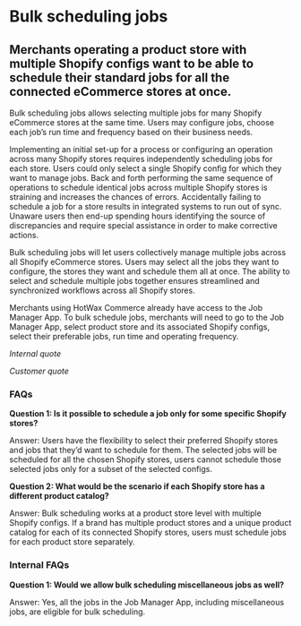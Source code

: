 # Bulk scheduling jobs

## Merchants operating a product store with multiple Shopify configs want to be able to schedule their standard jobs for all the connected eCommerce stores at once.

Bulk scheduling jobs allows selecting multiple jobs for many Shopify eCommerce stores at the same time. Users may configure jobs, choose each job’s run time and frequency based on their business needs.

Implementing an initial set-up for a process or configuring an operation across many Shopify stores requires independently scheduling jobs for each store. Users could only select a single Shopify config for which they want to manage jobs. Back and forth performing the same sequence of operations to schedule identical jobs across multiple Shopify stores is straining and increases the chances of errors. Accidentally failing to schedule a job for a store results in integrated systems to run out of sync. Unaware users then end-up spending hours identifying the source of discrepancies and require special assistance in order to make corrective actions.

Bulk scheduling jobs will let users collectively manage multiple jobs across all Shopify eCommerce stores. Users may select all the jobs they want to configure, the stores they want and schedule them all at once. The ability to select and schedule multiple jobs together ensures streamlined and synchronized workflows across all Shopify stores.

Merchants using HotWax Commerce already have access to the Job Manager App. To bulk schedule jobs, merchants will need to go to the Job Manager App, select product store and its associated Shopify configs, select their preferable jobs, run time and operating frequency.

*Internal quote*

*Customer quote* 

### FAQs

**Question 1: Is it possible to schedule a job only for some specific Shopify stores?**

Answer: Users have the flexibility to select their preferred Shopify stores and jobs that they’d want to schedule for them. The selected jobs will be scheduled for all the chosen Shopify stores, users cannot schedule those selected jobs only for a subset of the selected configs.

**Question 2: What would be the scenario if each Shopify store has a different product catalog?**

Answer: Bulk scheduling works at a product store level with multiple Shopify configs. If a brand has multiple product stores and a unique product catalog for each of its connected Shopify stores, users must schedule jobs for each product store separately.

### Internal FAQs

**Question 1: Would we allow bulk scheduling miscellaneous jobs as well?**

Answer: Yes, all the jobs in the Job Manager App, including miscellaneous jobs, are eligible for bulk scheduling.


